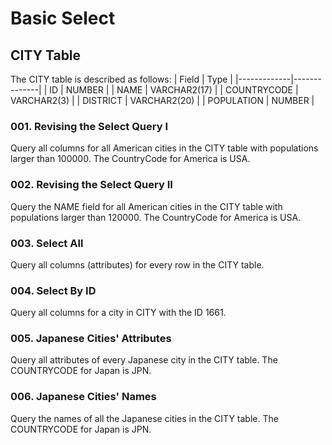 # Basic Select

## CITY Table

The CITY table is described as follows:
| Field | Type |
|-------------|--------------|
| ID | NUMBER |
| NAME | VARCHAR2(17) |
| COUNTRYCODE | VARCHAR2(3) |
| DISTRICT | VARCHAR2(20) |
| POPULATION | NUMBER |

### 001. Revising the Select Query I

Query all columns for all American cities in the CITY table with populations larger than 100000. The CountryCode for America is USA.

### 002. Revising the Select Query II

Query the NAME field for all American cities in the CITY table with populations larger than 120000. The CountryCode for America is USA.

### 003. Select All

Query all columns (attributes) for every row in the CITY table.

### 004. Select By ID

Query all columns for a city in CITY with the ID 1661.

### 005. Japanese Cities' Attributes

Query all attributes of every Japanese city in the CITY table. The COUNTRYCODE for Japan is JPN.

### 006. Japanese Cities' Names

Query the names of all the Japanese cities in the CITY table. The COUNTRYCODE for Japan is JPN.
